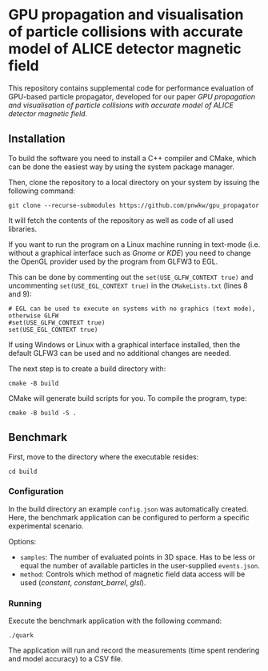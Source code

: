 # GPU propagation and visualisation of particle collisions with accurate model of ALICE detector magnetic field

This repository contains supplemental code for performance evaluation of GPU-based particle propagator, developed for our paper *GPU propagation and visualisation of particle collisions with accurate model of ALICE detector magnetic field*.


## Installation

To build the software you need to install a C++ compiler and CMake, which can be done the easiest way by using the system package manager.

Then, clone the repository to a local directory on your system by issuing the following command:
```
git clone --recurse-submodules https://github.com/pnwkw/gpu_propagator
```
It will fetch the contents of the repository as well as code of all used libraries.

If you want to run the program on a Linux machine running in text-mode (i.e. without a graphical interface such as *Gnome* or *KDE*) you need to change the OpenGL provider used
by the program from GLFW3 to EGL.

This can be done by commenting out the `set(USE_GLFW_CONTEXT true)` and uncommenting `set(USE_EGL_CONTEXT true)` in the `CMakeLists.txt` (lines 8 and 9):
```
# EGL can be used to execute on systems with no graphics (text mode), otherwise GLFW
#set(USE_GLFW_CONTEXT true)
set(USE_EGL_CONTEXT true)
```

If using Windows or Linux with a graphical interface installed, then the default GLFW3 can be used and no additional changes are needed.

The next step is to create a build directory with:
```
cmake -B build
```
CMake will generate build scripts for you. To compile the program, type:
```
cmake -B build -S .
```

## Benchmark

First, move to the directory where the executable resides:
```
cd build
```
### Configuration
In the build directory an example `config.json` was automatically created. Here, the benchmark application can be configured to perform a specific experimental scenario.

Options:

* `samples`: The number of evaluated points in 3D space. Has to be less or equal the number of available particles in the user-supplied `events.json`.
* `method`: Controls which method of magnetic field data access will be used (*constant*, *constant_barrel*, *glsl*).
### Running
Execute the benchmark application with the following command:
```
./quark
```
The application will run and record the measurements (time spent rendering and model accuracy) to a CSV file.
